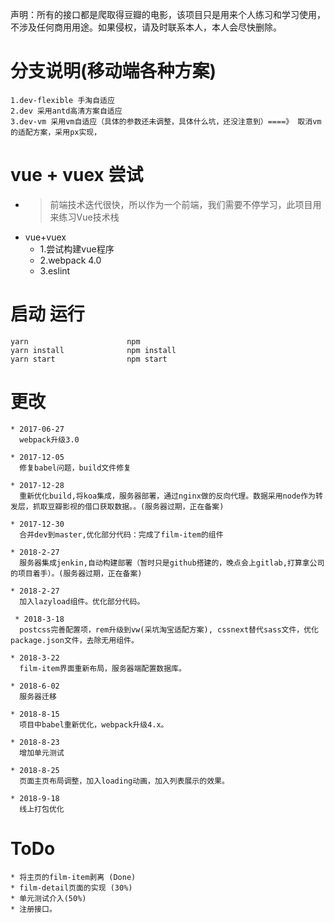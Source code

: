 声明：所有的接口都是爬取得豆瓣的电影，该项目只是用来个人练习和学习使用，不涉及任何商用用途。如果侵权，请及时联系本人，本人会尽快删除。

 
# 分支说明(移动端各种方案)
    1.dev-flexible 手淘自适应
    2.dev 采用antd高清方案自适应
    3.dev-vm 采用vm自适应（具体的参数还未调整，具体什么坑，还没注意到）====》 取消vm的适配方案，采用px实现，

# vue + vuex 尝试
  * >前端技术迭代很快，所以作为一个前端，我们需要不停学习，此项目用来练习Vue技术栈
  * vue+vuex
    * 1.尝试构建vue程序
    * 2.webpack 4.0
    * 3.eslint 
    


# 启动 运行

    yarn                      npm
    yarn install              npm install
    yarn start                npm start        


# 更改

    * 2017-06-27
      webpack升级3.0

    * 2017-12-05
      修复babel问题，build文件修复

    * 2017-12-28
      重新优化build,将koa集成，服务器部署，通过nginx做的反向代理。数据采用node作为转发层，抓取豆瓣影视的借口获取数据。。(服务器过期，正在备案)

    * 2017-12-30
      合并dev到master,优化部分代码：完成了film-item的组件

    * 2018-2-27
      服务器集成jenkin,自动构建部署（暂时只是github搭建的，晚点会上gitlab,打算拿公司的项目着手）。(服务器过期，正在备案)

    * 2018-2-27
      加入lazyload组件。优化部分代码。

     * 2018-3-18
      postcss完善配置项，rem升级到vw(采坑淘宝适配方案), cssnext替代sass文件，优化package.json文件，去除无用组件。

    * 2018-3-22
      film-item界面重新布局，服务器端配置数据库。

    * 2018-6-02
      服务器迁移

    * 2018-8-15
      项目中babel重新优化，webpack升级4.x。
      
    * 2018-8-23
      增加单元测试
    
    * 2018-8-25
      页面主页布局调整，加入loading动画，加入列表展示的效果。

    * 2018-9-18
      线上打包优化

# ToDo
    * 将主页的film-item剥离 (Done)
    * film-detail页面的实现 (30%)
    * 单元测试介入(50%)
    * 注册接口。
